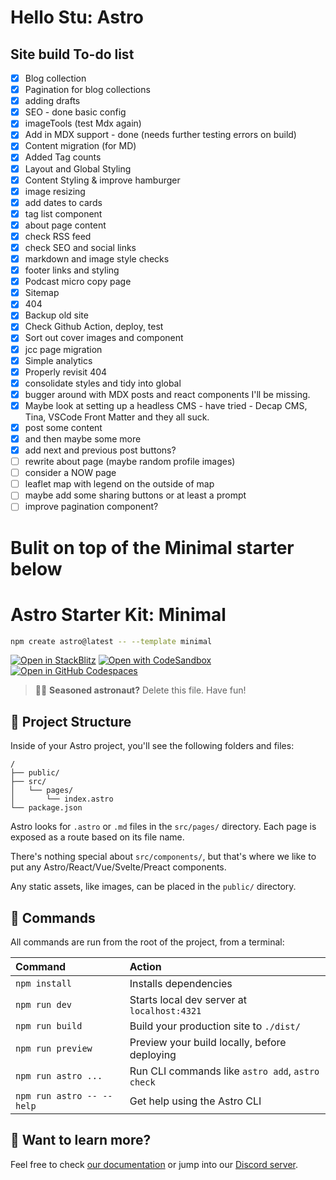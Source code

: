 # Hello Stu: Astro

## Site build To-do list

- [x] Blog collection
- [x] Pagination for blog collections
- [x] adding drafts
- [x] SEO - done basic config
- [x] imageTools (test Mdx again)
- [x] Add in MDX support - done (needs further testing errors on build)
- [x] Content migration (for MD)
- [x] Added Tag counts
- [x] Layout and Global Styling
- [x] Content Styling & improve hamburger
- [x] image resizing
- [x] add dates to cards
- [x] tag list component
- [x] about page content
- [x] check RSS feed
- [x] check SEO and social links
- [x] markdown and image style checks
- [x] footer links and styling
- [x] Podcast micro copy page
- [x] Sitemap
- [x] 404
- [x] Backup old site
- [x] Check Github Action, deploy, test
- [x] Sort out cover images and component
- [x] jcc page migration
- [x] Simple analytics
- [x] Properly revisit 404
- [x] consolidate styles and tidy into global
- [x] bugger around with MDX posts and react components I'll be missing.
- [x] Maybe look at setting up a headless CMS - have tried - Decap CMS, Tina, VSCode Front Matter and they all suck.
- [x] post some content
- [x] and then maybe some more
- [x] add next and previous post buttons?
- [ ] rewrite about page (maybe random profile images)
- [ ] consider a NOW page
- [ ] leaflet map with legend on the outside of map
- [ ] maybe add some sharing buttons or at least a prompt
- [ ] improve pagination component?

# Bulit on top of the Minimal starter below

# Astro Starter Kit: Minimal

```sh
npm create astro@latest -- --template minimal
```

[![Open in StackBlitz](https://developer.stackblitz.com/img/open_in_stackblitz.svg)](https://stackblitz.com/github/withastro/astro/tree/latest/examples/minimal)
[![Open with CodeSandbox](https://assets.codesandbox.io/github/button-edit-lime.svg)](https://codesandbox.io/p/sandbox/github/withastro/astro/tree/latest/examples/minimal)
[![Open in GitHub Codespaces](https://github.com/codespaces/badge.svg)](https://codespaces.new/withastro/astro?devcontainer_path=.devcontainer/minimal/devcontainer.json)

> 🧑‍🚀 **Seasoned astronaut?** Delete this file. Have fun!

## 🚀 Project Structure

Inside of your Astro project, you'll see the following folders and files:

```text
/
├── public/
├── src/
│   └── pages/
│       └── index.astro
└── package.json
```

Astro looks for `.astro` or `.md` files in the `src/pages/` directory. Each page is exposed as a route based on its file name.

There's nothing special about `src/components/`, but that's where we like to put any Astro/React/Vue/Svelte/Preact components.

Any static assets, like images, can be placed in the `public/` directory.

## 🧞 Commands

All commands are run from the root of the project, from a terminal:

| Command                   | Action                                           |
| :------------------------ | :----------------------------------------------- |
| `npm install`             | Installs dependencies                            |
| `npm run dev`             | Starts local dev server at `localhost:4321`      |
| `npm run build`           | Build your production site to `./dist/`          |
| `npm run preview`         | Preview your build locally, before deploying     |
| `npm run astro ...`       | Run CLI commands like `astro add`, `astro check` |
| `npm run astro -- --help` | Get help using the Astro CLI                     |

## 👀 Want to learn more?

Feel free to check [our documentation](https://docs.astro.build) or jump into our [Discord server](https://astro.build/chat).
